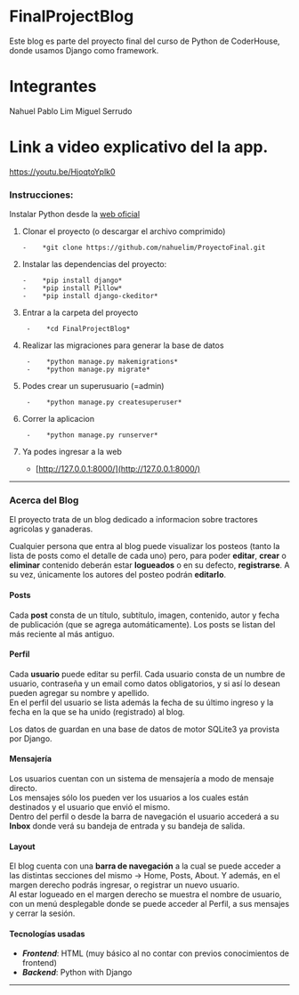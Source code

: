 # FinalProjectBlog
Este blog es parte del proyecto final del curso de Python de CoderHouse, donde usamos Django como framework.

# Integrantes
Nahuel Pablo Lim
Miguel Serrudo

# Link a video explicativo del la app.
https://youtu.be/HjoqtoYplk0

### Instrucciones:
Instalar Python desde la [web oficial](https://www.python.org/downloads/)

1.  Clonar el proyecto (o descargar el archivo comprimido)

        -    *git clone https://github.com/nahuelim/ProyectoFinal.git

2.  Instalar las dependencias del proyecto:

        -    *pip install django*
        -    *pip install Pillow*
        -    *pip install django-ckeditor*

3. Entrar a la carpeta del proyecto

        -    *cd FinalProjectBlog*

4. Realizar las migraciones para generar la base de datos

        -    *python manage.py makemigrations*
        -    *python manage.py migrate*

5. Podes crear un superusuario (=admin)

        -    *python manage.py createsuperuser*

6. Correr la aplicacion

        -    *python manage.py runserver*

7. Ya podes ingresar a la web
    -    [http://127.0.0.1:8000/](http://127.0.0.1:8000/)

***
  
### Acerca del Blog
El proyecto trata de un blog dedicado a informacion sobre tractores agricolas y ganaderas.

Cualquier persona que entra al blog puede visualizar los posteos (tanto la lista de posts como el detalle de cada uno) pero, para poder **editar**, **crear** 
o **eliminar** contenido deberán estar **logueados** o en su defecto, **registrarse**. A su vez, únicamente los autores del posteo podrán **editarlo**.

#### Posts
Cada **post** consta de un título, subtítulo, imagen, contenido, autor y fecha de publicación (que se agrega automáticamente).
Los posts se listan del más reciente al más antiguo.

#### Perfil
Cada **usuario** puede editar su perfil. 
Cada usuario consta de un numbre de usuario, contraseña y un email como datos obligatorios, y si así lo desean pueden agregar su nombre y apellido.  
En el perfil del usuario se lista además la fecha de su último ingreso y la fecha en la que se ha unido (registrado) al blog.  

Los datos de guardan en una base de datos de motor SQLite3 ya provista por Django.  

#### Mensajería
Los usuarios cuentan con un sistema de mensajería a modo de mensaje directo.  
Los mensajes sólo los pueden ver los usuarios a los cuales están destinados y el usuario que envió el mismo.  
Dentro del perfil o desde la barra de navegación el usuario accederá a su **Inbox** donde verá su bandeja de entrada y su bandeja de salida.  
  
#### Layout
El blog cuenta con una **barra de navegación** a la cual se puede acceder a las distintas secciones del mismo -> Home, Posts, About. Y además, en el margen derecho 
podrás ingresar, o registrar un nuevo usuario.  
Al estar logueado en el margen derecho se muestra el nombre de usuario, con un menú desplegable donde se puede acceder al Perfil, 
a sus mensajes y cerrar la sesión.

#### Tecnologías usadas
-    ***Frontend***: HTML (muy básico al no contar con previos conocimientos de frontend)
-    ***Backend***: Python with Django

***

